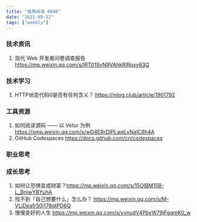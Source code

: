 ```yaml
---
title: "每周阅读 0048"
date: "2021-09-12"
tags: ["weekly"]
---
```


### 技术资讯
1. 现代 Web 开发者问卷调查报告 https://mp.weixin.qq.com/s/lRT01SyN9VAhkRIRpxy63Q


### 技术学习
1. HTTP状态代码0是否有任何含义？ https://mlog.club/article/1901792

### 工具资源
1. 如何阅读源码 —— 以 Vetur 为例 https://xmp.weixin.qq.com/s/wD4ERrDIPLweLvNalC8h4A
2. GitHub Codespaces https://docs.github.com/cn/codespaces

### 职业思考


### 成长思考
1. 如何让恐惧变成财富？https://mp.weixin.qq.com/s/15OlBM15B-L_BniwYBYuhA
2. 找不到「自己想要什么」怎么办？ https://mp.weixin.qq.com/s/M-VLiDeafr50j178qtPD6Q
3. 慢慢变好的人生 https://mp.weixin.qq.com/s/vvnudV4PbyW79jFgqmK0_w